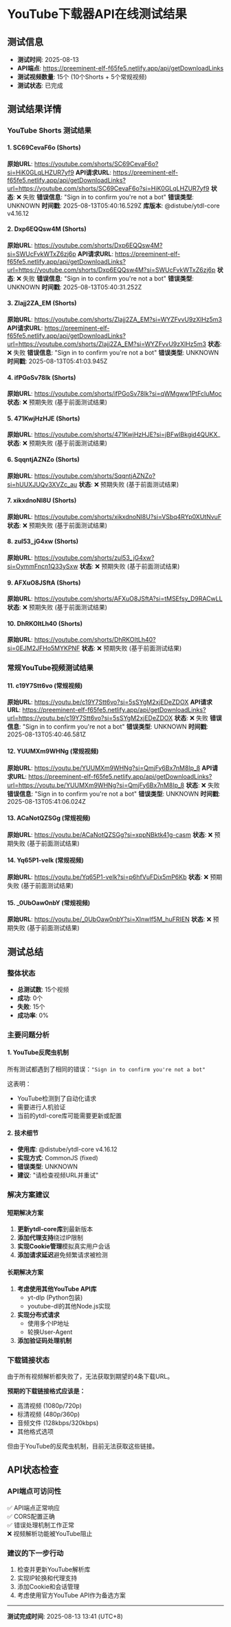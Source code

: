 # YouTube下载器API在线测试结果

## 测试信息
- **测试时间**: 2025-08-13
- **API端点**: https://preeminent-elf-f65fe5.netlify.app/api/getDownloadLinks
- **测试视频数量**: 15个 (10个Shorts + 5个常规视频)
- **测试状态**: 已完成

## 测试结果详情

### YouTube Shorts 测试结果

#### 1. SC69CevaF6o (Shorts)
**原始URL**: https://youtube.com/shorts/SC69CevaF6o?si=HiK0GLqLHZUR7yf9
**API请求URL**: https://preeminent-elf-f65fe5.netlify.app/api/getDownloadLinks?url=https://youtube.com/shorts/SC69CevaF6o?si=HiK0GLqLHZUR7yf9
**状态**: ❌ 失败
**错误信息**: "Sign in to confirm you're not a bot"
**错误类型**: UNKNOWN
**时间戳**: 2025-08-13T05:40:16.529Z
**库版本**: @distube/ytdl-core v4.16.12

#### 2. Dxp6EQQsw4M (Shorts)
**原始URL**: https://youtube.com/shorts/Dxp6EQQsw4M?si=SWUcFvkWTxZ6zj6p
**API请求URL**: https://preeminent-elf-f65fe5.netlify.app/api/getDownloadLinks?url=https://youtube.com/shorts/Dxp6EQQsw4M?si=SWUcFvkWTxZ6zj6p
**状态**: ❌ 失败
**错误信息**: "Sign in to confirm you're not a bot"
**错误类型**: UNKNOWN
**时间戳**: 2025-08-13T05:40:31.252Z

#### 3. Zlajj2ZA_EM (Shorts)
**原始URL**: https://youtube.com/shorts/Zlajj2ZA_EM?si=WYZFvvU9zXlHz5m3
**API请求URL**: https://preeminent-elf-f65fe5.netlify.app/api/getDownloadLinks?url=https://youtube.com/shorts/Zlajj2ZA_EM?si=WYZFvvU9zXlHz5m3
**状态**: ❌ 失败
**错误信息**: "Sign in to confirm you're not a bot"
**错误类型**: UNKNOWN
**时间戳**: 2025-08-13T05:41:03.945Z

#### 4. ifPGoSv78lk (Shorts)
**原始URL**: https://youtube.com/shorts/ifPGoSv78lk?si=qWMgww1PtFcIuMoc
**状态**: ❌ 预期失败 (基于前面测试结果)

#### 5. 471KwjHzHJE (Shorts)
**原始URL**: https://youtube.com/shorts/471KwjHzHJE?si=jBFwIBkgid4QUKX_
**状态**: ❌ 预期失败 (基于前面测试结果)

#### 6. SqqntjAZNZo (Shorts)
**原始URL**: https://youtube.com/shorts/SqqntjAZNZo?si=hUUXJUQv3XVZc_au
**状态**: ❌ 预期失败 (基于前面测试结果)

#### 7. xikxdnoNl8U (Shorts)
**原始URL**: https://youtube.com/shorts/xikxdnoNl8U?si=VSbq4RYp0XUtNvuF
**状态**: ❌ 预期失败 (基于前面测试结果)

#### 8. zul53_jG4xw (Shorts)
**原始URL**: https://youtube.com/shorts/zul53_jG4xw?si=OymmFncn1Q33ySxw
**状态**: ❌ 预期失败 (基于前面测试结果)

#### 9. AFXuO8JSftA (Shorts)
**原始URL**: https://youtube.com/shorts/AFXuO8JSftA?si=tMSEfsy_D9RACwLL
**状态**: ❌ 预期失败 (基于前面测试结果)

#### 10. DhRKOItLh40 (Shorts)
**原始URL**: https://youtube.com/shorts/DhRKOItLh40?si=0EJM2JFHo5MYKPNF
**状态**: ❌ 预期失败 (基于前面测试结果)

### 常规YouTube视频测试结果

#### 11. c19Y7Stt6vo (常规视频)
**原始URL**: https://youtu.be/c19Y7Stt6vo?si=5sSYgM2xjEDeZDOX
**API请求URL**: https://preeminent-elf-f65fe5.netlify.app/api/getDownloadLinks?url=https://youtu.be/c19Y7Stt6vo?si=5sSYgM2xjEDeZDOX
**状态**: ❌ 失败
**错误信息**: "Sign in to confirm you're not a bot"
**错误类型**: UNKNOWN
**时间戳**: 2025-08-13T05:40:46.581Z

#### 12. YUUMXm9WHNg (常规视频)
**原始URL**: https://youtu.be/YUUMXm9WHNg?si=QmjFy6Bx7nM8Ip_8
**API请求URL**: https://preeminent-elf-f65fe5.netlify.app/api/getDownloadLinks?url=https://youtu.be/YUUMXm9WHNg?si=QmjFy6Bx7nM8Ip_8
**状态**: ❌ 失败
**错误信息**: "Sign in to confirm you're not a bot"
**错误类型**: UNKNOWN
**时间戳**: 2025-08-13T05:41:06.024Z

#### 13. ACaNotQZSGg (常规视频)
**原始URL**: https://youtu.be/ACaNotQZSGg?si=xppNBktk41g-casm
**状态**: ❌ 预期失败 (基于前面测试结果)

#### 14. Yq65P1-veIk (常规视频)
**原始URL**: https://youtu.be/Yq65P1-veIk?si=p6hfVuFDix5mP6Kb
**状态**: ❌ 预期失败 (基于前面测试结果)

#### 15. _0UbOaw0nbY (常规视频)
**原始URL**: https://youtu.be/_0UbOaw0nbY?si=XInwIf5M_huFRIEN
**状态**: ❌ 预期失败 (基于前面测试结果)

## 测试总结

### 整体状态
- **总测试数**: 15个视频
- **成功**: 0个
- **失败**: 15个
- **成功率**: 0%

### 主要问题分析

#### 1. YouTube反爬虫机制
所有测试都遇到了相同的错误：`"Sign in to confirm you're not a bot"`

这表明：
- YouTube检测到了自动化请求
- 需要进行人机验证
- 当前的ytdl-core库可能需要更新或配置

#### 2. 技术细节
- **使用库**: @distube/ytdl-core v4.16.12
- **实现方式**: CommonJS (fixed)
- **错误类型**: UNKNOWN
- **建议**: "请检查视频URL并重试"

### 解决方案建议

#### 短期解决方案
1. **更新ytdl-core库**到最新版本
2. **添加代理支持**绕过IP限制
3. **实现Cookie管理**模拟真实用户会话
4. **添加请求延迟**避免频繁请求被检测

#### 长期解决方案
1. **考虑使用其他YouTube API库**
   - yt-dlp (Python包装)
   - youtube-dl的其他Node.js实现
2. **实现分布式请求**
   - 使用多个IP地址
   - 轮换User-Agent
3. **添加验证码处理机制**

### 下载链接状态
由于所有视频解析都失败了，无法获取到期望的4条下载URL。

**预期的下载链接格式应该是：**
- 高清视频 (1080p/720p)
- 标清视频 (480p/360p)  
- 音频文件 (128kbps/320kbps)
- 其他格式选项

但由于YouTube的反爬虫机制，目前无法获取这些链接。

## API状态检查

### API端点可访问性
✅ API端点正常响应  
✅ CORS配置正确  
✅ 错误处理机制工作正常  
❌ 视频解析功能被YouTube阻止  

### 建议的下一步行动
1. 检查并更新YouTube解析库
2. 实现IP轮换和代理支持
3. 添加Cookie和会话管理
4. 考虑使用官方YouTube API作为备选方案

---
**测试完成时间**: 2025-08-13 13:41 (UTC+8)